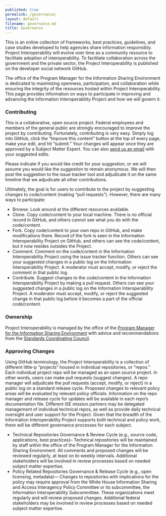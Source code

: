 ```yaml
---
published: true
permalink: /governance/
layout: default
filename: governance.md
title: Governance
---
```


This is an online collection of frameworks, best practices, guidelines, and case studies developed to help agencies share information responsibly. Project Interoperability will evolve over time as a community resource to facilitate adoption of interoperability. To facilitate collaboration across the government and the private sector, the Project Interoperability is published on the developer social network GitHub.

The office of the Program Manager for the Information Sharing Environment is dedicated to maximizing openness, participation, and collaboration while ensuring the integrity of the resources hosted within Project Interoperability. This page provides information on ways to participate in improving and advancing the Information Interoperability Project and how we will govern it.

### Contributing

This is a collaborative, open source project. Federal employees and members of the general public are strongly encouraged to improve the project by contributing. Fortunately, contributing is very easy. Simply log into GitHub, click the “Improve this content” button at the top of every page, make your edit, and hit “submit.” Your changes will appear once they are approved by a Subject Matter Expert. You can also [send us an email](mailto:outreach@ise.gov) with your suggested edits.

Please indicate if you would like credit for your suggestion, or we will assume you would like the suggestion to remain anonymous. We will then post the suggestion to the issue tracker tool and adjudicate it on the same timeline that we adjudicate all other contributions.

Ultimately, the goal is for users to contribute to the project by suggesting changes to code/content (making “pull requests”). However, there are many ways to participate:

* Browse. Look around at the different resources available.
* Clone. Copy code/content to your local machine. There is no official record in GitHub, and others cannot see what you do with the code/content.
* Fork. Copy code/content to your own repo in GitHub, and make modifications there. Record of the fork is seen in the Information Interoperability Project on GitHub, and others can see the code/content, but it now resides outsides the Project.
* Comment. Comment on the code/content in the Information Interoperability Project using the issue tracker function. Others can see your suggested changes in a public log on the Information Interoperability Project. A moderator must accept, modify, or reject the comment in that public log.
* Contribute. Suggest changes to the code/content in the Information Interoperability Project by making a pull request. Others can see your suggested changes in a public log on the Information Interoperability Project. A moderator must accept, modify, or reject the suggested change in that public log before it becomes a part of the official code/content.

### Ownership
Project Interoperability is managed by the office of the [Program Manager for the Information Sharing Environment](www.ise.gov) with advice and recommendations from the [Standards Coordinating Council](www.ise.gov/standards-coordinating-council).  

### Approving Changes
Using GitHub terminology, the Project Interoperability is a collection of different little-p “projects” housed in individual repositories, or “repos.” Each individual project repo will be managed as an open source project. In other words, users can make pull requests (suggest changes). A repo manager will adjudicate the pull requests (accept, modify, or reject) in a public log on a standard release cycle. Proposed changes to relevant policy areas will be evaluated by relevant policy officials. Information on the repo manager and release cycle for updates will be available in each repo’s documentation file. Different ISE mission partners may be delegated management of individual technical repos, as well as provide daily technical oversight and user support for the Project. Given that the breadth of the Information Interoperability Project supports both technical and policy work, there will be different governance processes for each subject.

* Technical Repositories Governance & Review Cycle (e.g., source code, applications, best practices)– Technical repositories will be maintained by staff within the office of the Program Manager for the Information Sharing Environment. All comments and proposed changes will be reviewed regularly, at least on bi-weekly intervals. Additional stakeholders will be involved in review processes based on needed subject matter expertise. 
* Policy Related Repositories Governance & Release Cycle (e.g., open licensing, metadata)— Changes to repositories with implications for the policy may require approval from the White House Information Sharing and Access Interagency Policy Committee or its subcommittee, the Information Interoperability Subcommittee. These organizations meet regularly and will review proposed changes. Additional federal stakeholders may be involved in review processes based on needed subject matter expertise. 
